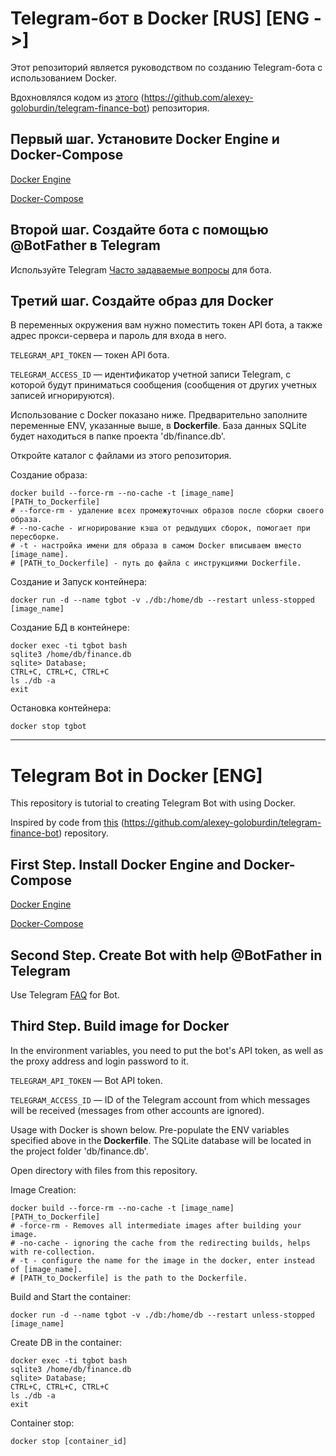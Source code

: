 # Telegram-бот в Docker [RUS]  [ENG ->]

Этот репозиторий является руководством по созданию Telegram-бота с использованием Docker.

Вдохновлялся кодом из [этого](https://github.com/alexey-goloburdin/telegram-finance-bot) (https://github.com/alexey-goloburdin/telegram-finance-bot) репозитория.

## Первый шаг. Установите Docker Engine и Docker-Compose

[Docker Engine](https://docs.docker.com/engine/install/ubuntu/)

[Docker-Compose](https://docs.docker.com/compose/install/linux/)

## Второй шаг. Создайте бота с помощью @BotFather в Telegram

Используйте Telegram [Часто задаваемые вопросы](https://core.telegram.org/bots/faq#how-do-i-create-a-bot ) для бота.

## Третий шаг. Создайте образ для Docker

В переменных окружения вам нужно поместить токен API бота, а также адрес прокси-сервера и пароль для входа в него.

`TELEGRAM_API_TOKEN` — токен API бота.

`TELEGRAM_ACCESS_ID` — идентификатор учетной записи Telegram, с которой будут приниматься сообщения (сообщения от других учетных записей игнорируются).

Использование с Docker показано ниже. Предварительно заполните переменные ENV, указанные выше, в __Dockerfile__. База данных SQLite будет находиться в папке проекта 'db/finance.db'.

Откройте каталог с файлами из этого репозитория.

Создание образа:

    docker build --force-rm --no-cache -t [image_name] [PATH_to_Dockerfile]
    # --force-rm - удаление всех промежуточных образов после сборки своего образа.
    # --no-cache - игнорирование кэша от редыдущих сборок, помогает при пересборке.
    # -t - настройка имени для образа в самом Docker вписываем вместо [image_name].
    # [PATH_to_Dockerfile] - путь до файла с инструкциями Dockerfile.

Создание и Запуск контейнера:

    docker run -d --name tgbot -v ./db:/home/db --restart unless-stopped [image_name]
    
Создание БД в контейнере:

    docker exec -ti tgbot bash
    sqlite3 /home/db/finance.db
    sqlite> Database;
    CTRL+C, CTRL+C, CTRL+C
    ls ./db -a
    exit

Остановка контейнера:

    docker stop tgbot

-----------------------------------------------------------------

# Telegram Bot in Docker [ENG]

This repository is tutorial to creating Telegram Bot with using Docker.

Inspired by code from [this](https://github.com/alexey-goloburdin/telegram-finance-bot) (https://github.com/alexey-goloburdin/telegram-finance-bot) repository.

## First Step. Install Docker Engine and Docker-Compose

[Docker Engine](https://docs.docker.com/engine/install/ubuntu/)

[Docker-Compose](https://docs.docker.com/compose/install/linux/)

## Second Step. Create Bot with help @BotFather in Telegram

Use Telegram [FAQ](https://core.telegram.org/bots/faq#how-do-i-create-a-bot) for Bot.

## Third Step. Build image for Docker

In the environment variables, you need to put the bot's API token, as well as the proxy address and login password to it.

  `TELEGRAM_API_TOKEN` — Bot API token.
  
  `TELEGRAM_ACCESS_ID` — ID of the Telegram account from which messages will be received (messages from other accounts are ignored).

Usage with Docker is shown below. Pre-populate the ENV variables specified above in the __Dockerfile__. The SQLite database will be located in the project folder 'db/finance.db'.

Open directory with files from this repository.

Image Creation:

    docker build --force-rm --no-cache -t [image_name] [PATH_to_Dockerfile]
    # -force-rm - Removes all intermediate images after building your image.
    # -no-cache - ignoring the cache from the redirecting builds, helps with re-collection.
    # -t - configure the name for the image in the docker, enter instead of [image_name].
    # [PATH_to_Dockerfile] is the path to the Dockerfile.

Build and Start the container:

    docker run -d --name tgbot -v ./db:/home/db --restart unless-stopped [image_name]
    
Create DB in the container:

    docker exec -ti tgbot bash
    sqlite3 /home/db/finance.db
    sqlite> Database;
    CTRL+C, CTRL+C, CTRL+C
    ls ./db -a
    exit

Container stop:

    docker stop [container_id]
